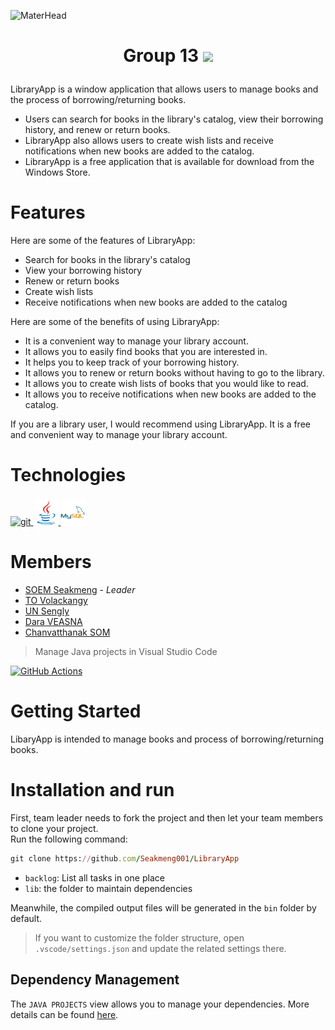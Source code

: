 ![MaterHead](https://github.com/daraaveasna/Quiz01/blob/main/githubBanner.gif)

<h1 align="center">

Group 13 ![](https://user-images.githubusercontent.com/18350557/176309783-0785949b-9127-417c-8b55-ab5a4333674e.gif) 
</h1>

LibraryApp is a window application that allows users to manage books and the process of borrowing/returning books.
- Users can search for books in the library's catalog, view their borrowing history, and renew or return books.
- LibraryApp also allows users to create wish lists and receive notifications when new books are added to the catalog.
- LibraryApp is a free application that is available for download from the Windows Store.

# Features

Here are some of the features of LibraryApp:
- Search for books in the library's catalog
- View your borrowing history
- Renew or return books
- Create wish lists
- Receive notifications when new books are added to the catalog

Here are some of the benefits of using LibraryApp:

- It is a convenient way to manage your library account.
- It allows you to easily find books that you are interested in.
- It helps you to keep track of your borrowing history.
- It allows you to renew or return books without having to go to the library.
- It allows you to create wish lists of books that you would like to read.
- It allows you to receive notifications when new books are added to the catalog.

If you are a library user, I would recommend using LibraryApp. It is a free and convenient way to manage your library account.

# Technologies
<h3 align="left"></h3>
<p align="left"> <a href="https://git-scm.com/" target="_blank" rel="noreferrer"> <img src="https://www.vectorlogo.zone/logos/git-scm/git-scm-icon.svg" alt="git" width="40" height="40"/> </a> <a href="https://www.java.com" target="_blank" rel="noreferrer"> <img src="https://raw.githubusercontent.com/devicons/devicon/master/icons/java/java-original.svg" alt="java" width="40" height="40"/> </a> <a href="https://www.mysql.com/" target="_blank" rel="noreferrer"> <img src="https://raw.githubusercontent.com/devicons/devicon/master/icons/mysql/mysql-original-wordmark.svg" alt="mysql" width="40" height="40"/> </a> </p>

# Members
* [SOEM Seakmeng](https://github.com/Seakmeng001) - *Leader*
* [TO Volackangy](https://github.com/SreypichTO)
* [UN Sengly](https://github.com/Unsengly)
* [Dara VEASNA](https://github.com/daraaveasna)
* [Chanvatthanak SOM](https://github.com/Anonymousdesu)

> Manage Java projects in Visual Studio Code

[![GitHub Actions](https://img.shields.io/github/actions/workflow/status/microsoft/vscode-java-dependency/windows.yml?label=Windows%20Build&style=flat-square)](https://github.com/microsoft/vscode-java-dependency/actions/workflows/windows.yml?query=branch%3Amain)

# Getting Started

LibaryApp is intended to manage books and process of borrowing/returning books.

# Installation and run

First, team leader needs to fork the project and then let your team members to clone your project.  
Run the following command:
```ruby
git clone https://github.com/Seakmeng001/LibraryApp
```

- `backlog`: List all tasks in one place
- `lib`: the folder to maintain dependencies

Meanwhile, the compiled output files will be generated in the `bin` folder by default.

> If you want to customize the folder structure, open `.vscode/settings.json` and update the related settings there.

## Dependency Management

The `JAVA PROJECTS` view allows you to manage your dependencies. More details can be found [here](https://github.com/microsoft/vscode-java-dependency#manage-dependencies).
